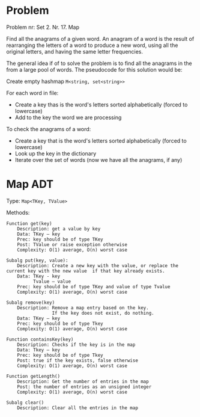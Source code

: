 # Problem
Problem nr: Set 2. Nr. 17. Map

Find all the anagrams of a given word. An anagram of a word is the result of rearranging the letters of a word to produce a new word, using all the original letters, and having the same letter frequencies.

The general idea if of to solve the problem is to find all the anagrams in the from a large pool of words. The pseudocode for this solution would be:

Create empty hashmap `M<string, set<string>>`

For each word in file:
- Create a key thas is the word's letters sorted alphabetically (forced to lowercase)
- Add to the key the word we are processing

To check the anagrams of a word:
- Create a key that is the word's letters sorted alphabetically (forced to lowercase)
- Look up the key in the dictionary
- Iterate over the set of words (now we have all the anagrams, if any)

# Map ADT
Type: `Map<TKey, TValue>`

Methods:
```
Function get(key)
    Description: get a value by key   
    Data: TKey – key  
    Prec: key should be of type TKey
    Post: TValue or raise exception otherwise
    Complexity: O(1) average, O(n) worst case

Subalg put(key, value):
    Description: Create a new key with the value, or replace the current key with the new value  if that key already exists.
    Data: TKey - key
          Tvalue – value
    Prec: key should be of type TKey and value of type Tvalue
    Complexity: O(1) average, O(n) worst case

Subalg remove(key)
    Description: Remove a map entry based on the key.
                 If the key does not exist, do nothing.
    Data: TKey – key
    Prec: key should be of type Tkey
    Complexity: O(1) average, O(n) worst case

Function containsKey(key)
    Description: Checks if the key is in the map
    Data: Tkey – key
    Prec: key should be of type Tkey
    Post: true if the key exists, false otherwise
    Complexity: O(1) average, O(n) worst case

Function getLength()
    Description: Get the number of entries in the map
    Post: the number of entries as an unsigned integer
    Complexity: O(1) average, O(n) worst case

Subalg clear()
    Description: Clear all the entries in the map
```
